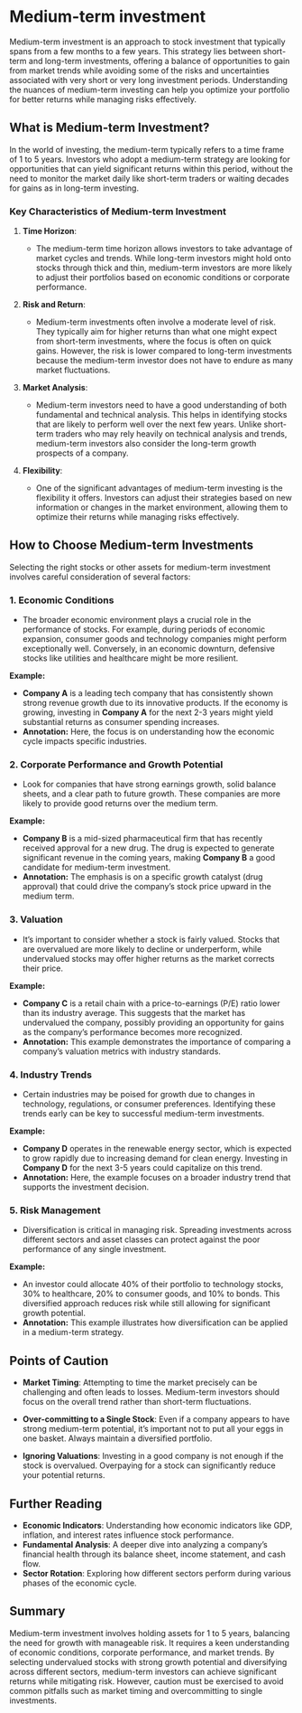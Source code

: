 # Medium-term investment

Medium-term investment is an approach to stock investment that typically spans from a few months to a few years. This strategy lies between short-term and long-term investments, offering a balance of opportunities to gain from market trends while avoiding some of the risks and uncertainties associated with very short or very long investment periods. Understanding the nuances of medium-term investing can help you optimize your portfolio for better returns while managing risks effectively.

## What is Medium-term Investment?

In the world of investing, the medium-term typically refers to a time frame of 1 to 5 years. Investors who adopt a medium-term strategy are looking for opportunities that can yield significant returns within this period, without the need to monitor the market daily like short-term traders or waiting decades for gains as in long-term investing.

### Key Characteristics of Medium-term Investment

1. **Time Horizon**: 
   - The medium-term time horizon allows investors to take advantage of market cycles and trends. While long-term investors might hold onto stocks through thick and thin, medium-term investors are more likely to adjust their portfolios based on economic conditions or corporate performance.

2. **Risk and Return**:
   - Medium-term investments often involve a moderate level of risk. They typically aim for higher returns than what one might expect from short-term investments, where the focus is often on quick gains. However, the risk is lower compared to long-term investments because the medium-term investor does not have to endure as many market fluctuations.

3. **Market Analysis**:
   - Medium-term investors need to have a good understanding of both fundamental and technical analysis. This helps in identifying stocks that are likely to perform well over the next few years. Unlike short-term traders who may rely heavily on technical analysis and trends, medium-term investors also consider the long-term growth prospects of a company.

4. **Flexibility**:
   - One of the significant advantages of medium-term investing is the flexibility it offers. Investors can adjust their strategies based on new information or changes in the market environment, allowing them to optimize their returns while managing risks effectively.

## How to Choose Medium-term Investments

Selecting the right stocks or other assets for medium-term investment involves careful consideration of several factors:

### 1. **Economic Conditions**
   - The broader economic environment plays a crucial role in the performance of stocks. For example, during periods of economic expansion, consumer goods and technology companies might perform exceptionally well. Conversely, in an economic downturn, defensive stocks like utilities and healthcare might be more resilient.

**Example:**
   - **Company A** is a leading tech company that has consistently shown strong revenue growth due to its innovative products. If the economy is growing, investing in **Company A** for the next 2-3 years might yield substantial returns as consumer spending increases.
   - **Annotation:** Here, the focus is on understanding how the economic cycle impacts specific industries.

### 2. **Corporate Performance and Growth Potential**
   - Look for companies that have strong earnings growth, solid balance sheets, and a clear path to future growth. These companies are more likely to provide good returns over the medium term.

**Example:**
   - **Company B** is a mid-sized pharmaceutical firm that has recently received approval for a new drug. The drug is expected to generate significant revenue in the coming years, making **Company B** a good candidate for medium-term investment.
   - **Annotation:** The emphasis is on a specific growth catalyst (drug approval) that could drive the company’s stock price upward in the medium term.

### 3. **Valuation**
   - It’s important to consider whether a stock is fairly valued. Stocks that are overvalued are more likely to decline or underperform, while undervalued stocks may offer higher returns as the market corrects their price.

**Example:**
   - **Company C** is a retail chain with a price-to-earnings (P/E) ratio lower than its industry average. This suggests that the market has undervalued the company, possibly providing an opportunity for gains as the company’s performance becomes more recognized.
   - **Annotation:** This example demonstrates the importance of comparing a company’s valuation metrics with industry standards.

### 4. **Industry Trends**
   - Certain industries may be poised for growth due to changes in technology, regulations, or consumer preferences. Identifying these trends early can be key to successful medium-term investments.

**Example:**
   - **Company D** operates in the renewable energy sector, which is expected to grow rapidly due to increasing demand for clean energy. Investing in **Company D** for the next 3-5 years could capitalize on this trend.
   - **Annotation:** Here, the example focuses on a broader industry trend that supports the investment decision.

### 5. **Risk Management**
   - Diversification is critical in managing risk. Spreading investments across different sectors and asset classes can protect against the poor performance of any single investment.

**Example:**
   - An investor could allocate 40% of their portfolio to technology stocks, 30% to healthcare, 20% to consumer goods, and 10% to bonds. This diversified approach reduces risk while still allowing for significant growth potential.
   - **Annotation:** This example illustrates how diversification can be applied in a medium-term strategy.

## Points of Caution

- **Market Timing**: Attempting to time the market precisely can be challenging and often leads to losses. Medium-term investors should focus on the overall trend rather than short-term fluctuations.

- **Over-committing to a Single Stock**: Even if a company appears to have strong medium-term potential, it’s important not to put all your eggs in one basket. Always maintain a diversified portfolio.

- **Ignoring Valuations**: Investing in a good company is not enough if the stock is overvalued. Overpaying for a stock can significantly reduce your potential returns.

## Further Reading

- **Economic Indicators**: Understanding how economic indicators like GDP, inflation, and interest rates influence stock performance.
- **Fundamental Analysis**: A deeper dive into analyzing a company’s financial health through its balance sheet, income statement, and cash flow.
- **Sector Rotation**: Exploring how different sectors perform during various phases of the economic cycle.

## Summary

Medium-term investment involves holding assets for 1 to 5 years, balancing the need for growth with manageable risk. It requires a keen understanding of economic conditions, corporate performance, and market trends. By selecting undervalued stocks with strong growth potential and diversifying across different sectors, medium-term investors can achieve significant returns while mitigating risk. However, caution must be exercised to avoid common pitfalls such as market timing and overcommitting to single investments.